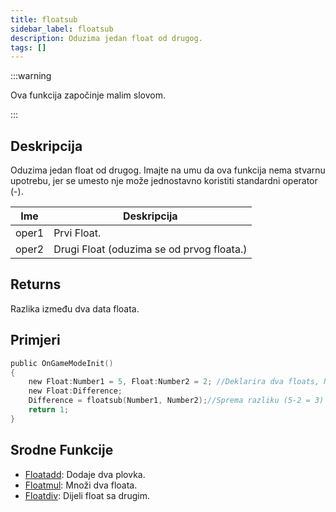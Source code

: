 ```yaml
---
title: floatsub
sidebar_label: floatsub
description: Oduzima jedan float od drugog.
tags: []
---
```


:::warning

Ova funkcija započinje malim slovom.

:::

## Deskripcija

Oduzima jedan float od drugog. Imajte na umu da ova funkcija nema stvarnu upotrebu, jer se umesto nje može jednostavno koristiti standardni operator (-).

| Ime   | Deskripcija                               |
| ----- | ----------------------------------------- |
| oper1 | Prvi Float.                               |
| oper2 | Drugi Float (oduzima se od prvog floata.) |

## Returns

Razlika između dva data floata.

## Primjeri

```c
public OnGameModeInit()
{
    new Float:Number1 = 5, Float:Number2 = 2; //Deklarira dva floats, Number1 (5) i Number2 (2)
    new Float:Difference;
    Difference = floatsub(Number1, Number2);//Sprema razliku (5-2 = 3) broja1 i broja2 u float "Razlika"
    return 1;
}
```

## Srodne Funkcije

- [Floatadd](Floatadd): Dodaje dva plovka.
- [Floatmul](Floatmul): Množi dva floata.
- [Floatdiv](../funtions/Floatdiv): Dijeli float sa drugim.
